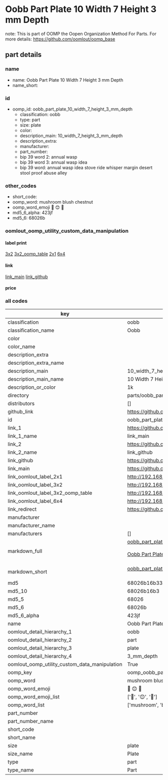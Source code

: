 # Oobb Part Plate 10 Width 7 Height 3 mm Depth  

note: This is part of OOMP the Oopen Organization Method For Parts. For more details: https://github.com/oomlout/oomp_base

##  part details
  







### name
* name: Oobb Part Plate 10 Width 7 Height 3 mm Depth
* name_short: 
### id
* oomp_id: oobb_part_plate_10_width_7_height_3_mm_depth
  * classification: oobb
  * type: part
  * size: plate
  * color: 
  * description_main: 10_width_7_height_3_mm_depth
  * description_extra: 
  * manufacturer: 
  * part_number: 
  * bip 39 word 2: annual wasp
  * bip 39 word 3: annual wasp idea
  * bip 39 word: annual wasp idea stove ride whisper margin desert stool proof abuse alley

### other_codes
* short_code: 
* oomp_word: mushroom blush chestnut
* oomp_word_emoji :mushroom: :blush: :chestnut:
* md5_6_alpha: 423jf
* md5_6: 68026b






### oomlout_oomp_utility_custom_data_manipulation
#### label print
[3x2](http://192.168.1.245:1112/?label=oomp%20423jf)
[3x2_oomp_table](http://192.168.1.108:1112/?label=oomp%20423jf)
[2x1](http://192.168.1.242:1112/?label=oomp%20423jf)
[6x4](http://192.168.1.55:1112/?label=oomp%20423jf)    

#### link

[link_main](https://github.com/oomlout/oomlout_oomp_version_1_messy/tree/main/parts/oobb_part_plate_10_width_7_height_3_mm_depth) [link_github](https://github.com/oomlout/oomlout_oomp_version_1_messy/tree/main/parts/oobb_part_plate_10_width_7_height_3_mm_depth)                             

#### price







### all codes 
| key | value |  
| --- | --- |  
| classification | oobb |  
| classification_name | Oobb |  
| color |  |  
| color_name |  |  
| description_extra |  |  
| description_extra_name |  |  
| description_main | 10_width_7_height_3_mm_depth |  
| description_main_name | 10 Width 7 Height 3 mm Depth |  
| description_or_color | 1k |  
| directory | parts/oobb_part_plate_10_width_7_height_3_mm_depth |  
| distributors | [] |  
| github_link | https://github.com/oomlout/oomlout_oomp_part_src/tree/main/parts/oobb_part_plate_10_width_7_height_3_mm_depth |  
| id | oobb_part_plate_10_width_7_height_3_mm_depth |  
| link_1 | https://github.com/oomlout/oomlout_oomp_version_1_messy/tree/main/parts/oobb_part_plate_10_width_7_height_3_mm_depth |  
| link_1_name | link_main |  
| link_2 | https://github.com/oomlout/oomlout_oomp_version_1_messy/tree/main/parts/oobb_part_plate_10_width_7_height_3_mm_depth |  
| link_2_name | link_github |  
| link_github | https://github.com/oomlout/oomlout_oomp_version_1_messy/tree/main/parts/oobb_part_plate_10_width_7_height_3_mm_depth |  
| link_main | https://github.com/oomlout/oomlout_oomp_version_1_messy/tree/main/parts/oobb_part_plate_10_width_7_height_3_mm_depth |  
| link_oomlout_label_2x1 | http://192.168.1.242:1112/?label=oomp%20423jf |  
| link_oomlout_label_3x2 | http://192.168.1.245:1112/?label=oomp%20423jf |  
| link_oomlout_label_3x2_oomp_table | http://192.168.1.108:1112/?label=oomp%20423jf |  
| link_oomlout_label_6x4 | http://192.168.1.55:1112/?label=oomp%20423jf |  
| link_redirect | https://github.com/oomlout/oomlout_oomp_version_1_messy/tree/main/parts/oobb_part_plate_10_width_7_height_3_mm_depth |  
| manufacturer |  |  
| manufacturer_name |  |  
| manufacturers | [] |  
| markdown_full | [oobb_part_plate_10_width_7_height_3_mm_depth](none)<br>[](none)<br>[Oobb Part Plate 10 Width 7 Height 3 Mm Depth](none)<br><br> |  
| markdown_short | [oobb_part_plate_10_width_7_height_3_mm_depth](none)<br><br> |  
| md5 | 68026b16b33bb0ffea5cbd6ae0fde04b |  
| md5_10 | 68026b16b3 |  
| md5_5 | 68026 |  
| md5_6 | 68026b |  
| md5_6_alpha | 423jf |  
| name | Oobb Part Plate 10 Width 7 Height 3 mm Depth |  
| oomlout_detail_hierarchy_1 | oobb |  
| oomlout_detail_hierarchy_2 | part |  
| oomlout_detail_hierarchy_3 | plate |  
| oomlout_detail_hierarchy_4 | 3_mm_depth |  
| oomlout_oomp_utility_custom_data_manipulation | True |  
| oomp_key | oomp_oobb_part_plate_10_width_7_height_3_mm_depth |  
| oomp_word | mushroom blush chestnut |  
| oomp_word_emoji | :mushroom: :blush: :chestnut: |  
| oomp_word_emoji_list | [':mushroom:', ':blush:', ':chestnut:'] |  
| oomp_word_list | ['mushroom', 'blush', 'chestnut'] |  
| part_number |  |  
| part_number_name |  |  
| short_code |  |  
| short_name |  |  
| size | plate |  
| size_name | Plate |  
| type | part |  
| type_name | Part |  
